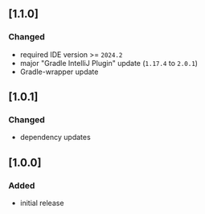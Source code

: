 ## [1.1.0]

### Changed
- required IDE version >= `2024.2`
- major "Gradle IntelliJ Plugin" update (`1.17.4` to `2.0.1`)
- Gradle-wrapper update

## [1.0.1]

### Changed
- dependency updates

## [1.0.0]

### Added
- initial release
